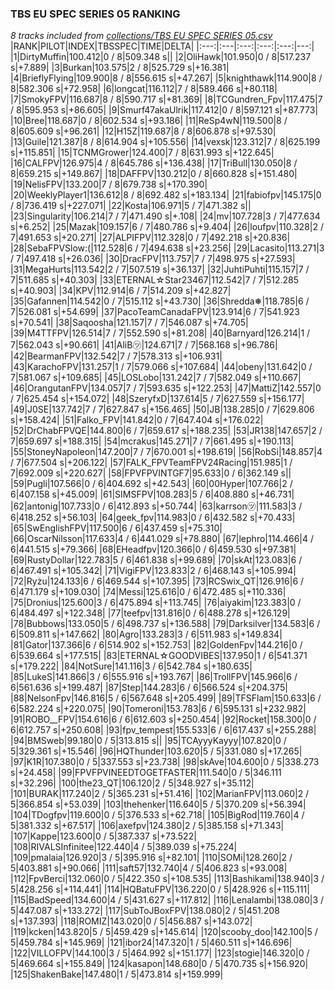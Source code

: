 ### TBS EU SPEC SERIES 05 RANKING
*8 tracks included from [collections/TBS EU SPEC SERIES 05.csv](/collections/TBS%20EU%20SPEC%20SERIES%2005.csv)*
|RANK|PILOT|INDEX|TBSSPEC|TIME|DELTA|
|:---:|:---|:---:|:---:|:---:|---:|
|1|DirtyMuffin|100.412|0 / 8|509.348 s||
|2|OliHawk|101.950|0 / 8|517.237 s|+7.889|
|3|Burkan|103.575|2 / 8|525.729 s|+16.381|
|4|BrieflyFlying|109.900|8 / 8|556.615 s|+47.267|
|5|knighthawk|114.900|8 / 8|582.306 s|+72.958|
|6|longcat|116.112|7 / 8|589.466 s|+80.118|
|7|SmokyFPV|116.687|8 / 8|590.717 s|+81.369|
|8|TCGundren_Fpv|117.475|7 / 8|595.953 s|+86.605|
|9|Smurf47akaUlrik|117.412|0 / 8|597.121 s|+87.773|
|10|Bree|118.687|0 / 8|602.534 s|+93.186|
|11|ReSp4wN|119.500|8 / 8|605.609 s|+96.261|
|12|H15Z|119.687|8 / 8|606.878 s|+97.530|
|13|Guile|121.387|8 / 8|614.904 s|+105.556|
|14|vexsk|123.312|7 / 8|625.199 s|+115.851|
|15|TCNMGrower|124.400|7 / 8|631.993 s|+122.645|
|16|CALFPV|126.975|4 / 8|645.786 s|+136.438|
|17|TriBull|130.050|8 / 8|659.215 s|+149.867|
|18|DAFFPV|130.212|0 / 8|660.828 s|+151.480|
|19|NelisFPV|133.200|7 / 8|679.738 s|+170.390|
|20|WeeklyPlayer1|136.612|8 / 8|692.482 s|+183.134|
|21|fabiofpv|145.175|0 / 8|736.419 s|+227.071|
|22|Kosta|106.971|5 / 7|471.382 s||
|23|Singularity|106.214|7 / 7|471.490 s|+.108|
|24|mv|107.728|3 / 7|477.634 s|+6.252|
|25|Mazak|109.157|6 / 7|480.786 s|+9.404|
|26|loufpv|110.328|2 / 7|491.653 s|+20.271|
|27|ALPIFPV|112.328|0 / 7|492.218 s|+20.836|
|28|SebaFPVSlow:(|112.528|6 / 7|494.638 s|+23.256|
|29|Lacasito|113.271|3 / 7|497.418 s|+26.036|
|30|DracFPV|113.757|7 / 7|498.975 s|+27.593|
|31|MegaHurts|113.542|2 / 7|507.519 s|+36.137|
|32|JuhtiPuhti|115.157|7 / 7|511.685 s|+40.303|
|33|ETERNAL☆Star23467|112.542|7 / 7|512.285 s|+40.903|
|34|KPV|112.914|6 / 7|514.209 s|+42.827|
|35|Gafannen|114.542|0 / 7|515.112 s|+43.730|
|36|Shredda❅|118.785|6 / 7|526.081 s|+54.699|
|37|PacoTeamCanadaFPV|123.914|6 / 7|541.923 s|+70.541|
|38|Saqoosha|121.157|7 / 7|546.087 s|+74.705|
|39|M4TTFPV|126.514|7 / 7|552.590 s|+81.208|
|40|Barnyard|126.214|1 / 7|562.043 s|+90.661|
|41|AliB㋡|124.671|7 / 7|568.168 s|+96.786|
|42|BearmanFPV|132.542|7 / 7|578.313 s|+106.931|
|43|KarachoFPV|131.257|1 / 7|579.066 s|+107.684|
|44|obeny|131.642|0 / 7|581.067 s|+109.685|
|45|LOSLobo|131.242|7 / 7|582.049 s|+110.667|
|46|OrangutanFPV|134.057|7 / 7|593.635 s|+122.253|
|47|MattiZ|142.557|0 / 7|625.454 s|+154.072|
|48|SzeryfxD|137.614|5 / 7|627.559 s|+156.177|
|49|J0SE|137.742|7 / 7|627.847 s|+156.465|
|50|JB|138.285|0 / 7|629.806 s|+158.424|
|51|Falko_FPV|141.842|0 / 7|647.404 s|+176.022|
|52|DrChabFPVQE|144.800|6 / 7|659.617 s|+188.235|
|53|JR138|147.657|2 / 7|659.697 s|+188.315|
|54|mcrakus|145.271|7 / 7|661.495 s|+190.113|
|55|StoneyNapoleon|147.200|7 / 7|670.001 s|+198.619|
|56|RobSi|148.857|4 / 7|677.504 s|+206.122|
|57|FALK_FPVTeamFPV24Racing|151.985|1 / 7|692.009 s|+220.627|
|58|FPVFPVINTGF7|95.633|0 / 6|362.149 s||
|59|Pugli|107.566|0 / 6|404.692 s|+42.543|
|60|00Hyper|107.766|2 / 6|407.158 s|+45.009|
|61|SIMSFPV|108.283|5 / 6|408.880 s|+46.731|
|62|antonig|107.733|0 / 6|412.893 s|+50.744|
|63|karrson㋡|111.583|3 / 6|418.252 s|+56.103|
|64|geek_fpv|114.983|0 / 6|432.582 s|+70.433|
|65|SwEnglishFPV|117.500|6 / 6|437.459 s|+75.310|
|66|OscarNilsson|117.633|4 / 6|441.029 s|+78.880|
|67|lephro|114.466|4 / 6|441.515 s|+79.366|
|68|EHeadfpv|120.366|0 / 6|459.530 s|+97.381|
|69|RustyDollar|122.783|5 / 6|461.838 s|+99.689|
|70|skAt|123.083|6 / 6|467.491 s|+105.342|
|71|VigiFPV|123.833|2 / 6|468.143 s|+105.994|
|72|Ryżu|124.133|6 / 6|469.544 s|+107.395|
|73|RCSwix_QT|126.916|6 / 6|471.179 s|+109.030|
|74|Messi|125.616|0 / 6|472.485 s|+110.336|
|75|Dronius|125.600|3 / 6|475.894 s|+113.745|
|76|aiyakim|123.383|0 / 6|484.497 s|+122.348|
|77|teefpv|131.816|0 / 6|488.278 s|+126.129|
|78|Bubbows|133.050|5 / 6|498.737 s|+136.588|
|79|Darksilver|134.583|6 / 6|509.811 s|+147.662|
|80|Agro|133.283|3 / 6|511.983 s|+149.834|
|81|Gator|137.366|6 / 6|514.902 s|+152.753|
|82|GoldenFpv|144.216|0 / 6|539.664 s|+177.515|
|83|ETERNAL☆GOODVIBES|137.950|1 / 6|541.371 s|+179.222|
|84|NotSure|141.116|3 / 6|542.784 s|+180.635|
|85|LukeS|141.866|3 / 6|555.916 s|+193.767|
|86|TrollFPV|145.966|6 / 6|561.636 s|+199.487|
|87|Step|144.283|6 / 6|566.524 s|+204.375|
|88|NelsonFpv|146.816|5 / 6|567.648 s|+205.499|
|89|TFSFlam|150.633|6 / 6|582.224 s|+220.075|
|90|Tomeroni|153.783|6 / 6|595.131 s|+232.982|
|91|ROBO__FPV|154.616|6 / 6|612.603 s|+250.454|
|92|Rocket|158.300|0 / 6|612.757 s|+250.608|
|93|fpv_tempest|155.533|6 / 6|617.437 s|+255.288|
|94|BMSweb|99.180|0 / 5|313.815 s||
|95|TCAyyyKayyy|107.820|0 / 5|329.361 s|+15.546|
|96|HQThunder|103.620|5 / 5|331.080 s|+17.265|
|97|K1R|107.380|0 / 5|337.553 s|+23.738|
|98|skAve|104.600|0 / 5|338.273 s|+24.458|
|99|FPVFPVINEEDTOGETFASTER|111.540|0 / 5|346.111 s|+32.296|
|100|the23_QT|106.120|2 / 5|348.927 s|+35.112|
|101|BURAK|117.240|2 / 5|365.231 s|+51.416|
|102|MarianFPV|113.060|2 / 5|366.854 s|+53.039|
|103|thehenker|116.640|5 / 5|370.209 s|+56.394|
|104|TDogfpv|119.600|0 / 5|376.533 s|+62.718|
|105|BigRod|119.760|4 / 5|381.332 s|+67.517|
|106|axefpv|124.380|2 / 5|385.158 s|+71.343|
|107|Kappe|123.600|0 / 5|387.337 s|+73.522|
|108|RIVALSInfinitee|122.440|4 / 5|389.039 s|+75.224|
|109|pmalaia|126.920|3 / 5|395.916 s|+82.101|
|110|SOMi|128.260|2 / 5|403.881 s|+90.066|
|111|saft57|132.740|4 / 5|406.823 s|+93.008|
|112|FpvBerci|132.060|0 / 5|422.350 s|+108.535|
|113|Bashikami|138.940|3 / 5|428.256 s|+114.441|
|114|HQBatuFPV|136.220|0 / 5|428.926 s|+115.111|
|115|BadSpeed|134.600|4 / 5|431.627 s|+117.812|
|116|Lenalambi|138.080|3 / 5|447.087 s|+133.272|
|117|SubToJBoxFPV|138.080|2 / 5|451.208 s|+137.393|
|118|ROMIZ|143.020|0 / 5|456.887 s|+143.072|
|119|kcken|143.820|5 / 5|459.429 s|+145.614|
|120|scooby_doo|142.100|5 / 5|459.784 s|+145.969|
|121|ibor24|147.320|1 / 5|460.511 s|+146.696|
|122|VILLOFPV|144.100|3 / 5|464.992 s|+151.177|
|123|stogie|146.320|0 / 5|469.664 s|+155.849|
|124|kasapon|148.680|0 / 5|470.735 s|+156.920|
|125|ShakenBake|147.480|1 / 5|473.814 s|+159.999|
